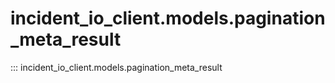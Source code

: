# incident_io_client.models.pagination_meta_result

::: incident_io_client.models.pagination_meta_result